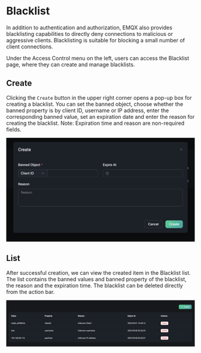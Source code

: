 # Blacklist

In addition to authentication and authorization, EMQX also provides blacklisting capabilities to directly deny connections to malicious or aggressive clients. Blacklisting is suitable for blocking a small number of client connections.

Under the Access Control menu on the left, users can access the Blacklist page, where they can create and manage blacklists.

## Create

Clicking the `Create` button in the upper right corner opens a pop-up box for creating a blacklist. You can set the banned object, choose whether the banned property is by client ID, username or IP address, enter the corresponding banned value, set an expiration date and enter the reason for creating the blacklist. Note: Expiration time and reason are non-required fields.

![image](./assets/create-blacklist.png)

## List

After successful creation, we can view the created item in the Blacklist list. The list contains the banned values and banned property of the blacklist, the reason and the expiration time. The blacklist can be deleted directly from the action bar.

![image](./assets/blacklist.png)
